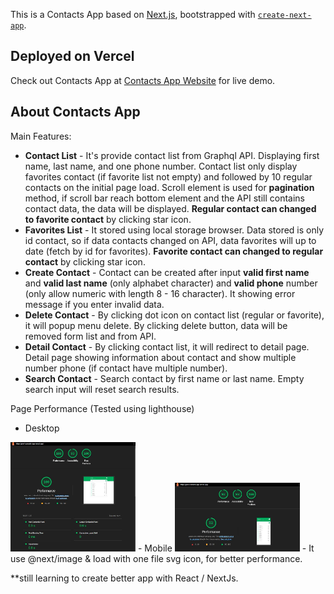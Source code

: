 
This is a Contacts App based on [Next.js](https://nextjs.org/), bootstrapped with [`create-next-app`](https://github.com/vercel/next.js/tree/canary/packages/create-next-app).

## Deployed on Vercel

Check out Contacts App at [Contacts App Website](https://ghof-contacts-app.vercel.app) for live demo.

## About Contacts App
Main Features:
- **Contact List** - It's provide contact list from Graphql API. Displaying first name, last name, and one phone number. Contact list only display favorites contact (if favorite list not empty) and followed by 10 regular contacts on the initial page load. Scroll element is used for **pagination** method, if scroll bar reach bottom element and   the API still contains contact data, the data will be displayed. **Regular contact can changed to favorite contact** by clicking star icon.
- **Favorites List** - It stored using local storage browser. Data stored is only id contact, so if data contacts changed on API, data favorites will up to date (fetch by id for favorites). **Favorite contact can changed to regular contact** by clicking star icon.
- **Create Contact** - Contact can be created after input **valid first name** and **valid last name** (only alphabet character) and **valid phone** number (only allow numeric with length 8 - 16 character).  It showing error message if you enter invalid data.
- **Delete Contact** - By clicking dot icon on contact list (regular or favorite), it will popup menu delete. By clicking delete button, data will be removed form list and from API.
- **Detail Contact** - By clicking contact list, it will redirect to detail page. Detail page showing information about contact and show multiple number phone (if contact have multiple number).
- **Search Contact** - Search contact by first name or last name. Empty search input will reset search results.

Page Performance (Tested using lighthouse)
- Desktop
<img src="https://github.com/ghofaralhasyim/contact-app-next/blob/master/image-info/lighthouse-desktop.JPG" width=200>
- Mobile
<img src="https://github.com/ghofaralhasyim/contact-app-next/blob/master/image-info/lighthouse-mobile.JPG" width=200>
- It use @next/image & load with one file svg icon, for better performance.

**still learning to create better app with React / NextJs.

